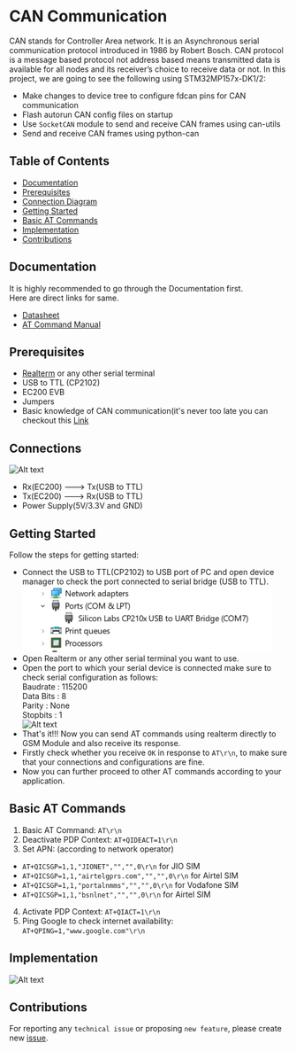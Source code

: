 # CAN Communication
CAN  stands for Controller Area network. It is an Asynchronous serial communication protocol introduced in 1986 by Robert Bosch.
CAN protocol is a message based protocol not address based means transmitted data is available for all nodes and its receiver’s choice to receive data or not.
In this project, we are going to see the following using STM32MP157x-DK1/2:
* Make changes to device tree to configure fdcan pins for CAN communication
* Flash autorun CAN config files on startup
* Use ```SocketCAN```  module to send and receive CAN frames using can-utils
* Send and receive CAN frames using python-can

## Table of Contents
* [Documentation](can/README.md#documentation)
* [Prerequisites](README.md#prerequisites)
* [Connection Diagram](README.md#connections)
* [Getting Started](README.md#getting-started)
* [Basic AT Commands](README.md#basic-at-commands)
* [Implementation](README.md#implementation)
* [Contributions](README.md#contributions)

## Documentation
It is highly recommended to go through the Documentation first.<br>
Here are direct links for same.<br>
* [Datasheet](https://www.quectel.com/ProductDownload/EC200T.zip) 
* [AT Command Manual](https://www.quectel.com/ProductDownload/EC200T.zip)
## Prerequisites
* [Realterm](https://realterm.sourceforge.io/index.html#downloads_Download) or any other serial terminal
* USB to TTL (CP2102)
* EC200 EVB
* Jumpers
* Basic knowledge of CAN communication(it's never too late you can checkout this [Link](https://embedclogic.com/can-protocol/)  
## Connections
![Alt text](Images/Schematic_EC200_2022-04-21.png?raw=true "Title")
* Rx(EC200) ---> Tx(USB to TTL)
* Tx(EC200) ---> Rx(USB to TTL)
* Power Supply(5V/3.3V and GND)
## Getting Started
Follow the steps for getting started:
* Connect the USB to TTL(CP2102) to USB port of PC and open device manager to check the port connected to serial bridge (USB to TTL).<br>
![Alt text](Images/deviceManager.png?raw=true "Title")
* Open Realterm or any other serial terminal you want to use.
* Open the port to which your serial device is connected make sure to check serial configuration as follows:<br>
   Baudrate : 115200<br>
   Data Bits : 8<br>
   Parity : None<br>
   Stopbits : 1<br> 
![Alt text](Images/serialConfig.PNG?raw=true "Title")
* That's it!!! Now you can send AT commands using realterm directly to GSM Module and also receive its response.
* Firstly check whether you receive ```OK``` in response to ```AT\r\n```, to make sure that your connections and configurations are fine.
* Now you can further proceed to other AT commands according to your application.
## Basic AT Commands
1. Basic AT Command: ```AT\r\n```
2. Deactivate PDP Context: ```AT+QIDEACT=1\r\n```
3. Set APN: (according to network operator)
  * ```AT+QICSGP=1,1,"JIONET","","",0\r\n``` for JIO SIM
  * ```AT+QICSGP=1,1,"airtelgprs.com","","",0\r\n``` for Airtel SIM
  * ```AT+QICSGP=1,1,"portalnmms","","",0\r\n``` for Vodafone SIM
  * ```AT+QICSGP=1,1,"bsnlnet","","",0\r\n``` for Airtel SIM
4. Activate PDP Context: ```AT+QIACT=1\r\n``` 
5. Ping Google to check internet availability: ```AT+QPING=1,"www.google.com"\r\n```
## Implementation
![Alt text](Images/gsmSerial.PNG?raw=true "Title")
## Contributions

For reporting any ```technical issue``` or proposing ```new feature```, please create new [issue](https://docs.github.com/en/issues/tracking-your-work-with-issues/creating-an-issue).


